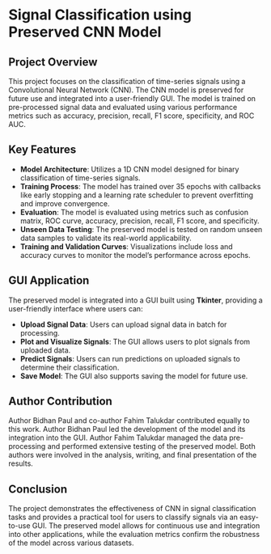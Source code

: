 # Signal Classification using Preserved CNN Model

## Project Overview
This project focuses on the classification of time-series signals using a Convolutional Neural Network (CNN). The CNN model is preserved for future use and integrated into a user-friendly GUI. The model is trained on pre-processed signal data and evaluated using various performance metrics such as accuracy, precision, recall, F1 score, specificity, and ROC AUC.

## Key Features
- **Model Architecture**: Utilizes a 1D CNN model designed for binary classification of time-series signals.
- **Training Process**: The model has trained over 35 epochs with callbacks like early stopping and a learning rate scheduler to prevent overfitting and improve convergence.
- **Evaluation**: The model is evaluated using metrics such as confusion matrix, ROC curve, accuracy, precision, recall, F1 score, and specificity.
- **Unseen Data Testing**: The preserved model is tested on random unseen data samples to validate its real-world applicability.
- **Training and Validation Curves**: Visualizations include loss and accuracy curves to monitor the model’s performance across epochs.

## GUI Application
The preserved model is integrated into a GUI built using **Tkinter**, providing a user-friendly interface where users can:
- **Upload Signal Data**: Users can upload signal data in batch for processing.
- **Plot and Visualize Signals**: The GUI allows users to plot signals from uploaded data.
- **Predict Signals**: Users can run predictions on uploaded signals to determine their classification.
- **Save Model**: The GUI also supports saving the model for future use.

## Author Contribution
Author Bidhan Paul and co-author Fahim Talukdar contributed equally to this work. Author Bidhan Paul led the development of the model and its integration into the GUI. Author Fahim Talukdar managed the data pre-processing and performed extensive testing of the preserved model. Both authors were involved in the analysis, writing, and final presentation of the results.

## Conclusion
The project demonstrates the effectiveness of CNN in signal classification tasks and provides a practical tool for users to classify signals via an easy-to-use GUI. The preserved model allows for continuous use and integration into other applications, while the evaluation metrics confirm the robustness of the model across various datasets.
